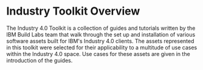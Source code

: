 # Industry Toolkit Overview

The Industry 4.0 Toolkit is a collection of guides and tutorials written by the IBM Build Labs team that walk through the set up and installation of various software assets built for IBM's Industry 4.0 clients. The assets represented in this toolkit were selected for their applicability to a multitude of use cases within the Industry 4.0 space. Use cases for these assets are given in the introduction of the guides.